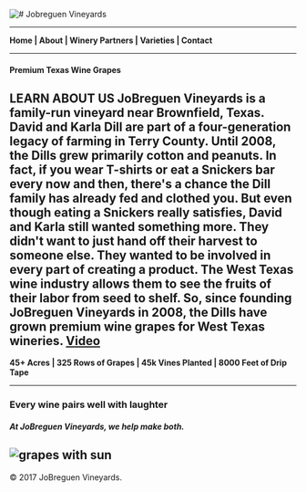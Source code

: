 ![# Jobreguen Vineyards][logo]

***
**Home | About | Winery Partners | Varieties | Contact**

***
#### Premium Texas Wine Grapes
**LEARN ABOUT US**
JoBreguen Vineyards is a family-run vineyard near Brownfield, Texas. David and Karla Dill are part of a four-generation legacy of farming in Terry County. Until 2008, the Dills grew primarily cotton and peanuts. In fact, if you wear T-shirts or eat a Snickers bar every now and then, there's a chance the Dill family has already fed and clothed you. But even though eating a Snickers really satisfies, David and Karla still wanted something more. They didn't want to just hand off their harvest to someone else. They wanted to be involved in every part of creating a product. The West Texas wine industry allows them to see the fruits of their labor from seed to shelf. So, since founding JoBreguen Vineyards in 2008, the Dills have grown premium wine grapes for West Texas wineries.
[Video][vineyard flyby]
---
**45+ Acres   |  325 Rows of Grapes    |   45k Vines Planted  | 8000 Feet of Drip Tape**

---
### **Every wine pairs well with laughter**
##### At JoBreguen Vineyards, we help make both.
![grapes with sun]
---
© 2017 JoBreguen Vineyards.

[logo]: http://jobreguenvineyards.com/wp-content/uploads/2017/04/JoBreguen-Vineyards-Logo.png "JoBreguen Vineyards Logo"
[grapes with sun]: http://jobreguenvineyards.com/wp-content/uploads/2013/06/grapeswithsun.jpg "Grapes with sun"
[vineyard flyby]: http://jobreguenvineyards.com/wp-content/uploads/2017/04/WebsiteHeroBackground.mp4 "JoBreguen Vineyards Flyover"

